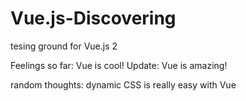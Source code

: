 # Vue.js-Discovering
tesing ground for Vue.js 2

Feelings so far:
Vue is cool!
Update: Vue is amazing!

random thoughts:
dynamic CSS is really easy with Vue
